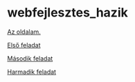 webfejlesztes_hazik
===================

 <a href="http://elabro.github.com/webfejlesztes_hazik/" class="code">Az oldalam.</a>
 <p><a href="http://elabro.github.com/webfejlesztes_hazik/elso.html" class="code">Első feladat</a></p>
 <p><a href="http://elabro.github.com/webfejlesztes_hazik/masodik.html" class="code">Második feladat</a></p>
 <p><a href="http://elabro.github.com/webfejlesztes_hazik/harmadik.html" class="code">Harmadik feladat</a></p>
